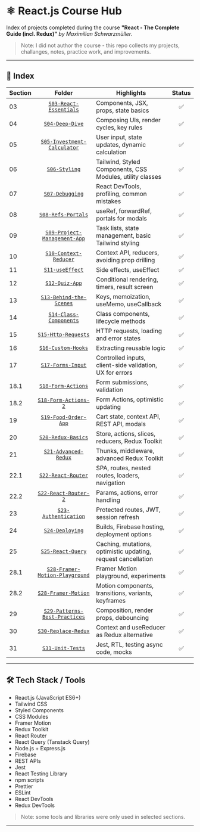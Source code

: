 # ⚛️ React.js Course Hub

Index of projects completed during the course **"React - The Complete Guide (incl. Redux)"** _by Maximilian Schwarzmüller_.  
> Note: I did not author the course - this repo collects my projects, challanges, notes, practice work, and improvements.

---

## 📂 Index
| Section | Folder | Highlights | Status |
|---------|:------:|------------|:------:|
| 03 | [`S03-React-Essentials`](https://github.com/WodaMineralna/S03-React-Essentials-Components-JSX-Props-State-and-More) | Components, JSX, props, state basics | ✅ |
| 04 | [`S04-Deep-Dive`](https://github.com/WodaMineralna/S04-React-Essentials-Deep-Dive) | Composing UIs, render cycles, key rules | ✅ |
| 05 | [`S05-Investment-Calculator`](https://github.com/WodaMineralna/S05-React-Essentials-Practice-Project) | User input, state updates, dynamic calculation | ✅ |
| 06 | [`S06-Styling`](https://github.com/WodaMineralna/S06-Styling-React-Components) | Tailwind, Styled Components, CSS Modules, utility classes | ✅ |
| 07 | [`S07-Debugging`](https://github.com/WodaMineralna/S07-Debugging-React-Apps) | React DevTools, profiling, common mistakes | ✅ |
| 08 | [`S08-Refs-Portals`](https://github.com/WodaMineralna/S08-Working-with-Refs-and-Portals) | useRef, forwardRef, portals for modals | ✅ |
| 09 | [`S09-Project-Management-App`](https://github.com/WodaMineralna/S09-Practice-Project-Project-Management-App) | Task lists, state management, basic Tailwind styling | ✅ |
| 10 | [`S10-Context-Reducer`](https://github.com/WodaMineralna/S10-Reacts-Context-API-and-useReducer-Advanced-State-Management) | Context API, reducers, avoiding prop drilling | ✅ |
| 11 | [`S11-useEffect`](https://github.com/WodaMineralna/S11-Handling-Side-Effects-Working-with-the-useEffect-Hook) | Side effects, useEffect | ✅ |
| 12 | [`S12-Quiz-App`](https://github.com/WodaMineralna/S12-Practice-Project-Quiz-App) | Conditional rendering, timers, result screen | ✅ |
| 13 | [`S13-Behind-the-Scenes`](https://github.com/WodaMineralna/S13-A-Look-Behind-The-Scenes-Of-React-and-Optimization-Techniques) | Keys, memoization, useMemo, useCallback | ✅ |
| 14 | [`S14-Class-Components`](https://github.com/WodaMineralna/S14-An-Alternative-Way-Of-Building-Components-Class-based-Components) | Class components, lifecycle methods | ✅ |
| 15 | [`S15-Http-Requests`](https://github.com/WodaMineralna/S15-Sending-Http-Requests-e.g.-Connecting-to-a-Database) | HTTP requests, loading and error states | ✅ |
| 16 | [`S16-Custom-Hooks`](https://github.com/WodaMineralna/S16-Building-Custom-React-Hooks) | Extracting reusable logic | ✅ |
| 17 | [`S17-Forms-Input`](https://github.com/WodaMineralna/S17-Working-with-Forms-and-User-Input) | Controlled inputs, client-side validation, UX for errors | ✅ |
| 18.1 | [`S18-Form-Actions`](https://github.com/WodaMineralna/S18-Handling-Forms-via-Form-Actions) | Form submissions, validation | ✅ |
| 18.2 | [`S18-Form-Actions-2`](https://github.com/WodaMineralna/S18-Handling-Forms-via-Form-Actions-Project-2) | Form Actions, optimistic updating | ✅ |
| 19 | [`S19-Food-Order-App`](https://github.com/WodaMineralna/S19-Practice-Project-Food-Order-App) | Cart state, context API, REST API, modals | ✅ |
| 20 | [`S20-Redux-Basics`](https://github.com/WodaMineralna/S20-Diving-into-Redux-An-Alternative-To-The-Context-API) | Store, actions, slices, reducers, Redux Toolkit | ✅ |
| 21 | [`S21-Advanced-Redux`](https://github.com/WodaMineralna/S21-Advanced-Redux) | Thunks, middleware, advanced Redux Toolkit | ✅ |
| 22.1 | [`S22-React-Router`](https://github.com/WodaMineralna/S22-Building-a-Multi-Page-SPA-with-React-Router) | SPA, routes, nested routes, loaders, navigation | ✅ |
| 22.2 | [`S22-React-Router-2`](https://github.com/WodaMineralna/S22-Building-a-Multi-Page-SPA-with-React-Router-Project-2) | Params, actions, error handling | ✅ |
| 23 | [`S23-Authentication`](https://github.com/WodaMineralna/S23-Adding-Authentication-To-React-Apps) | Protected routes, JWT, session refresh | ✅ |
| 24 | [`S24-Deploying`](https://github.com/WodaMineralna/S24-Deploying-React-Apps) | Builds, Firebase hosting, deployment options | ✅ |
| 25 | [`S25-React-Query`](https://github.com/WodaMineralna/S25-React-Query-Tanstack-Query-Handling-HTTP-Requests-With-Ease) | Caching, mutations, optimistic updating, request cancellation | ✅ |
| 28.1 | [`S28-Framer-Motion-Playground`](https://github.com/WodaMineralna/S28-Animating-React-Apps-with-Framer-Motion-Playground) | Framer Motion playground, experiments | ✅ |
| 28.2 | [`S28-Framer-Motion`](https://github.com/WodaMineralna/S28-Animating-React-Apps-with-Framer-Motion) | Motion components, transitions, variants, keyframes | ✅ |
| 29 | [`S29-Patterns-Best-Practices`](https://github.com/WodaMineralna/S29-React-Patterns-and-Best-Practices) | Composition, render props, debouncing | ✅ |
| 30 | [`S30-Replace-Redux`](https://github.com/WodaMineralna/S30-Replacing-Redux-with-React-Hooks) | Context and useReducer as Redux alternative | ✅ |
| 31 | [`S31-Unit-Tests`](https://github.com/WodaMineralna/S31-Testing-React-Apps-Unit-Tests) | Jest, RTL, testing async code, mocks | ✅ |

---

## 🛠 Tech Stack / Tools
- React.js (JavaScript ES6+)
- Tailwind CSS
- Styled Components
- CSS Modules
- Framer Motion
- Redux Toolkit
- React Router
- React Query (Tanstack Query)
- Node.js + Express.js
- Firebase
- REST APIs
- Jest
- React Testing Library
- npm scripts
- Prettier
- ESLint
- React DevTools
- Redux DevTools

> Note: some tools and libraries were only used in selected sections.

---
